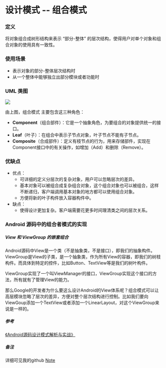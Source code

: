 # 设计模式 -- 组合模式

### 定义

将对象组合成树形结构来表示 “部分-整体” 的层次结构，使得用户对单个对象和组合对象的使用具有一致性。

### 使用场景

- 表示对象的部分-整体层次结构时
- 从一个整体中能够独立出部分模块或者功能时

### UML 类图

![](https://github.com/mrlsm/Note/blob/master/designPatterns/images/composite_uml.jpg)

由上图，组合模式 主要包含这三种角色：

- **Component**（组合部件）：它是一个抽象角色，为要组合的对象提供统一的接口。
- **Leaf**（叶子）：在组合中表示子节点对象，叶子节点不能有子节点。
- **Composite**（合成部件）：定义有枝节点的行为，用来存储部件，实现在Component接口中的有关操作，如增加（Add）和删除（Remove）。

### 优缺点
- 优点：
	- 可详细的定义分层次的复杂对象，用户可以忽略层次的差异。
	- 基本对象可以被组合成复杂组合对象，这个组合对象也可以被组合，这样不断递归，客户端调用基本对象的地方都可以使用组合对象。
	- 方便将新的叶子构件放入容器构件中。
- 缺点：
    - 使得设计更加复杂。客户端需要花更多时间理清类之间的层次关系。


### Android 源码中的组合者模式的实现

##### View 和 ViewGroup 的嵌套组合

Android源码中View是一个类（不是抽象类，不是接口），即我们的抽象构件。ViewGroup是View的子类，是一个抽象类，作为所有View的容器，即我们的树枝构件。而具体到特定的控件，比如Button、TextView等是我们的树叶构件。

ViewGroup实现了一个叫ViewManager的接口，ViewGroup实现这个接口的方法，所有就有了管理View的能力。

那么Google的开发者为什么要这么设计Android的View体系呢？组合模式可以让高层模块忽略了层次的差异，方便对整个层次结构进行控制。比如我们要向ViewGoup添加一个TextView或者添加一个LinearLayout，对这个ViewGroup来说是一样的。

##### 参考
[《Android源码设计模式解析与实战》](https://book.douban.com/subject/26644935/)  
                                                                   

##### 备注
详细可见我的github [Note](https://github.com/mrlsm/Note)